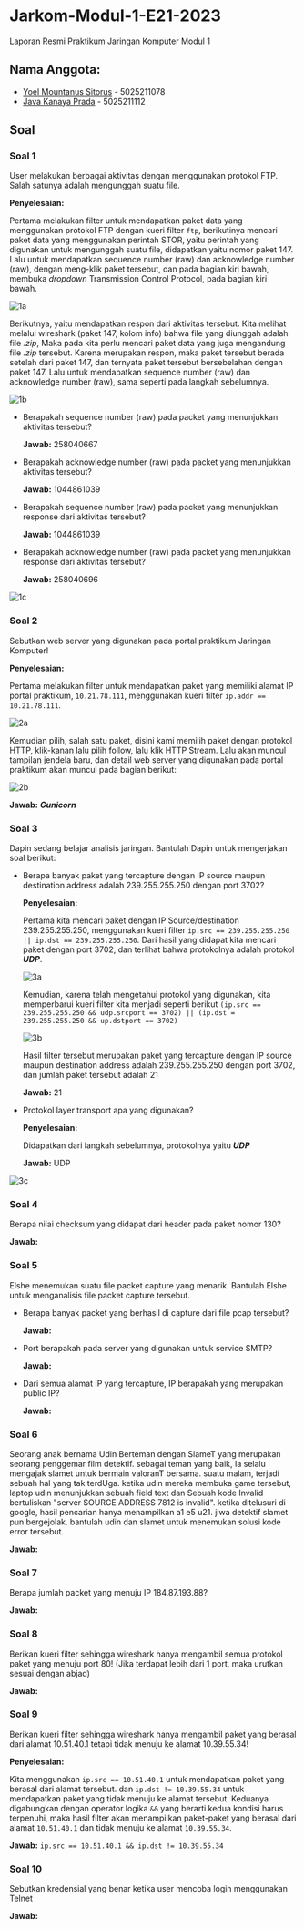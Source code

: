 # Jarkom-Modul-1-E21-2023
Laporan Resmi Praktikum Jaringan Komputer Modul 1

## Nama Anggota:
- [Yoel Mountanus Sitorus](https://github.com/zemetia) - 5025211078
- [Java Kanaya Prada](https://github.com/javakanaya) - 5025211112

## Soal

### Soal 1
User melakukan berbagai aktivitas dengan menggunakan protokol FTP. Salah satunya adalah mengunggah suatu file.

**Penyelesaian:**

Pertama melakukan filter untuk mendapatkan paket data yang menggunakan protokol FTP dengan kueri filter ```ftp```, berikutinya mencari paket data yang menggunakan perintah STOR, yaitu perintah yang digunakan untuk mengunggah suatu file, didapatkan yaitu nomor paket 147. Lalu untuk mendapatkan sequence number (raw) dan acknowledge number (raw), dengan meng-klik paket tersebut, dan pada bagian kiri bawah, membuka _dropdown_ Transmission Control Protocol, pada bagian kiri bawah.

![1a](https://github.com/javakanaya/Jarkom-Modul-1-E21-2023/assets/87474722/2222cb16-2ee2-4163-83c3-fafc6b709b89)

Berikutnya, yaitu mendapatkan respon dari aktivitas tersebut. Kita melihat melalui wireshark (paket 147, kolom info) bahwa file yang diunggah adalah file _.zip_, Maka pada kita perlu mencari paket data yang juga mengandung file _.zip_ tersebut. Karena merupakan respon, maka paket tersebut berada setelah dari paket 147, dan ternyata paket tersebut bersebelahan dengan paket 147. Lalu untuk mendapatkan sequence number (raw) dan acknowledge number (raw), sama seperti pada langkah sebelumnya.

![1b](https://github.com/javakanaya/Jarkom-Modul-1-E21-2023/assets/87474722/b238a51e-7c46-4486-bbd4-6216783db273)

- Berapakah sequence number (raw) pada packet yang menunjukkan aktivitas tersebut? 

    **Jawab:** 258040667
    
- Berapakah acknowledge number (raw) pada packet yang menunjukkan aktivitas tersebut? 

    **Jawab:** 1044861039

- Berapakah sequence number (raw) pada packet yang menunjukkan response dari aktivitas tersebut?

    **Jawab:** 1044861039

- Berapakah acknowledge number (raw) pada packet yang menunjukkan response dari aktivitas tersebut?
  
    **Jawab:** 258040696

![1c](https://github.com/javakanaya/Jarkom-Modul-1-E21-2023/assets/87474722/5ca8b91b-a7cc-43ee-a7d9-0492b9dbbd83)

### Soal 2
Sebutkan web server yang digunakan pada portal praktikum Jaringan Komputer!

**Penyelesaian:**

Pertama melakukan filter untuk mendapatkan paket yang memiliki alamat IP portal praktikum, ```10.21.78.111```, menggunakan kueri filter ```ip.addr == 10.21.78.111```.

![2a](https://github.com/javakanaya/Jarkom-Modul-1-E21-2023/assets/87474722/88a3746c-04c7-4606-81e7-34c926079d58)

Kemudian pilih, salah satu paket, disini kami memilih paket dengan protokol HTTP, klik-kanan lalu pilih follow, lalu klik HTTP Stream. Lalu akan muncul tampilan jendela baru, dan detail web server yang digunakan pada portal praktikum akan muncul pada bagian berikut:

![2b](https://github.com/javakanaya/Jarkom-Modul-1-E21-2023/assets/87474722/5b2b3c99-9135-4d5c-9408-dc0ff17cca5a)

**Jawab:** ___Gunicorn___

### Soal 3
Dapin sedang belajar analisis jaringan. Bantulah Dapin untuk mengerjakan soal berikut:

- Berapa banyak paket yang tercapture dengan IP source maupun destination address adalah 239.255.255.250 dengan port 3702?

   **Penyelesaian:**

   Pertama kita mencari paket dengan IP Source/destination 239.255.255.250, menggunakan kueri filter ```ip.src == 239.255.255.250 || ip.dst == 239.255.255.250```. Dari hasil yang didapat kita mencari paket dengan port 3702, dan terlihat bahwa protokolnya adalah protokol ___UDP___.
  
   ![3a](https://github.com/javakanaya/Jarkom-Modul-1-E21-2023/assets/87474722/f4d90462-c700-4e1c-8dea-dc000f9b73ac)

   Kemudian, karena telah mengetahui protokol yang digunakan, kita memperbarui kueri filter kita menjadi seperti berikut ```(ip.src == 239.255.255.250 && udp.srcport == 3702) || (ip.dst = 239.255.255.250 && up.dstport == 3702)```

   ![3b](https://github.com/javakanaya/Jarkom-Modul-1-E21-2023/assets/87474722/f31ee309-dc16-4c98-8075-db1426cdb202)

   Hasil filter tersebut merupakan paket yang tercapture dengan IP source maupun destination address adalah 239.255.255.250 dengan port 3702, dan jumlah paket tersebut adalah 21
  
   **Jawab:** 21

- Protokol layer transport apa yang digunakan?

   **Penyelesaian:**

  Didapatkan dari langkah sebelumnya, protokolnya yaitu ___UDP___

   **Jawab:** UDP
  
![3c](https://github.com/javakanaya/Jarkom-Modul-1-E21-2023/assets/87474722/01495586-ff4f-4357-95c8-27bb02c5063a)

### Soal 4
Berapa nilai checksum yang didapat dari header pada paket nomor 130?

**Jawab:**

### Soal 5
Elshe menemukan suatu file packet capture yang menarik. Bantulah Elshe untuk menganalisis file packet capture tersebut.

- Berapa banyak packet yang berhasil di capture dari file pcap tersebut?

    **Jawab:**

- Port berapakah pada server yang digunakan untuk service SMTP?

    **Jawab:**

- Dari semua alamat IP yang tercapture, IP berapakah yang merupakan public IP?

    **Jawab:**

### Soal 6
Seorang anak bernama Udin Berteman dengan SlameT yang merupakan seorang penggemar film detektif. sebagai teman yang baik, Ia selalu mengajak slamet untuk bermain valoranT bersama. suatu malam, terjadi sebuah hal yang tak terdUga. ketika udin mereka membuka game tersebut, laptop udin menunjukkan sebuah field text dan Sebuah kode Invalid bertuliskan "server SOURCE ADDRESS 7812 is invalid". ketika ditelusuri di google, hasil pencarian hanya menampilkan a1 e5 u21. jiwa detektif slamet pun bergejolak. bantulah udin dan slamet untuk menemukan solusi kode error tersebut.

**Jawab:**

### Soal 7
Berapa jumlah packet yang menuju IP 184.87.193.88?

**Jawab:**

### Soal 8
Berikan kueri filter sehingga wireshark hanya mengambil semua protokol paket yang menuju port 80! (Jika terdapat lebih dari 1 port, maka urutkan sesuai dengan abjad)

**Jawab:**

### Soal 9
Berikan kueri filter sehingga wireshark hanya mengambil paket yang berasal dari alamat 10.51.40.1 tetapi tidak menuju ke alamat 10.39.55.34!

**Penyelesaian:**

Kita menggunakan ```ip.src == 10.51.40.1``` untuk mendapatkan paket yang berasal dari alamat tersebut. dan ```ip.dst != 10.39.55.34``` untuk mendapatkan paket yang tidak menuju ke alamat tersebut. Keduanya digabungkan dengan operator logika ```&&``` yang berarti kedua kondisi harus terpenuhi, maka hasil filter akan menampilkan paket-paket yang berasal dari alamat ```10.51.40.1``` dan tidak menuju ke alamat ```10.39.55.34```.

**Jawab:** ```ip.src == 10.51.40.1 && ip.dst != 10.39.55.34```

### Soal 10
Sebutkan kredensial yang benar ketika user mencoba login menggunakan Telnet

**Jawab:**
